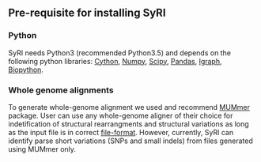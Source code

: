 ## Pre-requisite for installing SyRI

### Python
SyRI needs Python3 (recommended Python3.5) and depends on the following python libraries: [Cython](https://cython.org/#download), [Numpy](https://www.numpy.org/), [Scipy](https://www.scipy.org/install.html), [Pandas](https://pandas.pydata.org/), [Igraph](https://igraph.org/python/), [Biopython](https://biopython.org/). 

### Whole genome alignments 
To generate whole-genome alignment we used and recommend [MUMmer](http://mummer.sourceforge.net/) package. User can use any whole-genome aligner of their choice for indetification of structural rearrangments and structural variations as long as the input file is in correct [file-format](fileformat.md). However, currently, SyRI can identify parse short variations (SNPs and small indels) from files generated using MUMmer only.
